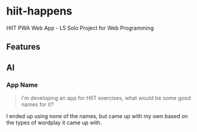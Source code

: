 # hiit-happens
HIIT PWA Web App - L5 Solo Project for Web Programming

## Features

## AI

### App Name

> I'm developing an app for HIIT exercises, what would be some good names for it?

I ended up using none of the names, but came up with my own based on the types of wordplay it came up with.
